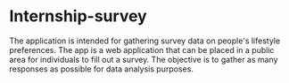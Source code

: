 # Internship-survey
The application is intended for gathering survey data on people's lifestyle preferences. The app is a web application that can be placed in a public area for individuals to fill out a survey. The objective is to gather as many responses as possible for data analysis purposes.

